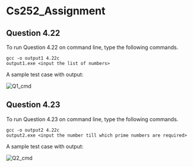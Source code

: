 # Cs252_Assignment

## Question 4.22

To run Question 4.22 on command line, type the following commands.

```
gcc -o output1 4.22c
output1.exe <input the list of numbers>
```

A sample test case with output:

![Q1_cmd](https://user-images.githubusercontent.com/64416932/141987077-7f22a655-739d-4dd3-a523-5a98d8402d38.PNG)

## Question 4.23

To run Question 4.23 on command line, type the following commands.

```
gcc -o output2 4.22c
output2.exe <input the number till which prime numbers are required>
```

A sample test case with output:

![Q2_cmd](https://user-images.githubusercontent.com/64416932/142037464-69930cbf-7a01-49c9-b508-5d918e5052f2.PNG)
